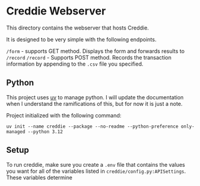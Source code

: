 # Creddie Webserver

This directory contains the webserver that hosts Creddie.

It is designed to be very simple with the following endpoints.


`/form` - supports GET method. Displays the form and forwards results to `/record`
`/record` - Supports POST method. Records the transaction information by appending to the `.csv` file you specified.



## Python

This project uses [uv](https://docs.astral.sh/uv/) to manage python. I will update the documentation when I understand the ramifications of this, but for now it is just a note.

Project initialized with the following command:
```
uv init --name creddie --package --no-readme --python-preference only-managed --python 3.12
```


## Setup

To run creddie, make sure you create a `.env` file that contains the values you want for all of the variables listed in `creddie/config.py:APISettings`. These variables determine